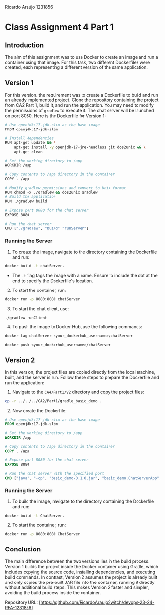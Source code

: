 Ricardo Araújo 1231856

# Class Assignment 4 Part 1

## Introduction

The aim of this assignment was to use Docker to create an image and run a container using that image. For this task, two different Dockerfiles were created, each representing a different version of the same application.

## Version 1

For this version, the requirement was to create a Dockerfile to build and run an already implemented project. Clone the repository containing the project from CA2 Part 1, build it, and run the application. You may need to modify the permissions of `gradlew` to execute it. The chat server will be launched on port 8080. Here is the Dockerfile for Version 1:

```bash
# Use openjdk:17-jdk-slim as the base image
FROM openjdk:17-jdk-slim

# Install dependencies
RUN apt-get update && \
    apt-get install -y openjdk-17-jre-headless git dos2unix && \
    apt-get clean

# Set the working directory to /app
WORKDIR /app

# Copy contents to /app directory in the container
COPY . /app

# Modify gradlew permissions and convert to Unix format
RUN chmod +x ./gradlew && dos2unix gradlew
# Build the application
RUN ./gradlew build

# Expose port 8080 for the chat server
EXPOSE 8080

# Run the chat server
CMD ["./gradlew", "build" "runServer"]
```

### Running the Server
1. To create the image, navigate to the directory containing the Dockerfile and run:
```bash
docker build -t chatServer.
```
* The `-t` flag tags the image with a name. Ensure to include the dot at the end to specify the Dockerfile's location.

2. To start the container, run:
```bash
docker run -p 8080:8080 chatServer
```
3. To start the chat client, use:
```bash
./gradlew runClient
```

4. To push the image to Docker Hub, use the following commands:
```bash
docker tag chatServer <your_dockerhub_username>/chatServer 
```
```bash
docker push <your_dockerhub_username>/chatServer 
```

## Version 2

In this version, the project files are copied directly from the local machine, built, and the server is run. Follow these steps to prepare the Dockerfile and run the application:

1. Navigate to the `CA4/Part1/V2` directory and copy the project files:
```bash
cp -r ../../../CA2/Part1/gradle_basic_demo .
```

2. Now create the Dockerfile:

```dockerfile
# Use openjdk:17-jdk-slim as the base image
FROM openjdk:17-jdk-slim

# Set the working directory to /app
WORKDIR /app

# Copy contents to /app directory in the container
COPY . /app

# Expose port 8080 for the chat server
EXPOSE 8080

# Run the chat server with the specified port
CMD ["java", "-cp", "basic_demo-0.1.0.jar", "basic_demo.ChatServerApp", "8080"]
```

### Running the Server

1. To build the image, navigate to the directory containing the Dockerfile and run:
```bash
docker build -t ChatServer.
```
2. To start the container, run:
```bash
docker run -p 8080:8080 ChatServer
```

## Conclusion

The main difference between the two versions lies in the build process. Version 1 builds the project inside the Docker container using Gradle, which includes copying the source code, installing dependencies, and executing build commands. In contrast, Version 2 assumes the project is already built and only copies the pre-built JAR file into the container, running it directly without additional build steps. This makes Version 2 faster and simpler, avoiding the build process inside the container.

Repository URL: [https://github.com/RicardoAraujoSwitch/devops-23-24-RFA-1231856]
